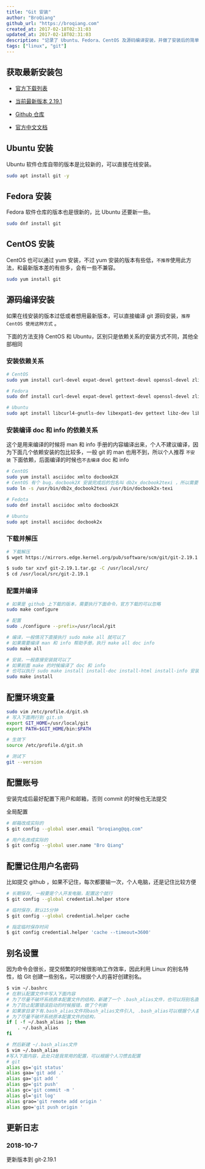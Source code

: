 ```yaml
---
title: "Git 安装"
author: "BroQiang"
github_url: "https://broqiang.com"
created_at: 2017-02-18T02:31:03
updated_at: 2017-02-18T02:31:03
description: "记录了 Ubuntu、Fedora、CentOS 及源码编译安装，并做了安装后的简单配置。"
tags: ["linux", "git"]
---
```


## 获取最新安装包

- [官方下载列表](https://www.kernel.org/pub/software/scm/git/)

- [当前最新版本 2.19.1](https://mirrors.edge.kernel.org/pub/software/scm/git/git-2.19.1.tar.gz)

- [Github 仓库](https://github.com/git/git)

- [官方中文文档](https://git-scm.com/book/zh/v2)

## Ubuntu 安装

Ubuntu 软件仓库自带的版本是比较新的，可以直接在线安装。

```bash
sudo apt install git -y
```

## Fedora 安装

Fedora 软件仓库的版本也是很新的，比 Ubuntu 还要新一些。

```bash
sudo dnf install git
```

## CentOS 安装

CentOS 也可以通过 yum 安装，不过 yum 安装的版本有些低，`不推荐`使用此方法，和最新版本差的有些多，会有一些不兼容。

```bash
sudo yum install git
```

## 源码编译安装

如果在线安装的版本过低或者想用最新版本，可以直接编译 git 源码安装，`推荐 CentOS 使用这种方式` 。

下面的方法支持 CentOS 和 Ubuntu，区别只是依赖关系的安装方式不同，其他全部相同

### 安装依赖关系

```bash
# CentOS
sudo yum install curl-devel expat-devel gettext-devel openssl-devel zlib-devel  perl-ExtUtils-MakeMaker autoconf gcc gcc-c++

# Fedora
sudo dnf install curl-devel expat-devel gettext-devel openssl-devel zlib-devel  perl-ExtUtils-MakeMaker

# Ubuntu
sudo apt install libcurl4-gnutls-dev libexpat1-dev gettext libz-dev libssl-dev
```

### 安装编译 doc 和 info 的依赖关系

这个是用来编译的时候将 man 和 info 手册的内容编译出来，个人不建议编译，因为下面几个依赖安装的包比较多，一般 git 的 man 也用不到，所以个人推荐 `不安装` 下面依赖，后面编译的时候也`不去编译` doc 和 info

```bash
# CentOS
sudo yum install asciidoc xmlto docbook2X
# CentOS 有个 bug，docbook2X 安装完成后的包名叫 db2x_docbook2texi ，所以需要创建一个 软链接
sudo ln -s /usr/bin/db2x_docbook2texi /usr/bin/docbook2x-texi

# Fedota
sudo dnf install asciidoc xmlto docbook2X

# Ubuntu
sudo apt install asciidoc docbook2x
```

### 下载并解压

```bash
# 下载解压
$ wget https://mirrors.edge.kernel.org/pub/software/scm/git/git-2.19.1.tar.gz

$ sudo tar xzvf git-2.19.1.tar.gz -C /usr/local/src/
$ cd /usr/local/src/git-2.19.1
```

### 配置并编译

```bash
# 如果是 github 上下载的版本，需要执行下面命令，官方下载的可以忽略
sudo make configure

# 配置
sudo ./configure --prefix=/usr/local/git

# 编译，一般情况下直接执行 sudo make all 就可以了
# 如果需要编译 man 和 info 帮助手册，执行 make all doc info
sudo make all

# 安装，一般直接安装就可以了
# 如果前面 make 的时候编译了 doc 和 info
# 也可以执行 sudo make install install-doc install-html install-info 安装man 和 info 的手册
sudo make install
```

## 配置环境变量

```bash
sudo vim /etc/profile.d/git.sh
# 写入下面两行到 git.sh
export GIT_HOME=/usr/local/git
export PATH=$GIT_HOME/bin:$PATH

# 生效下
source /etc/profile.d/git.sh

# 测试下
git --version
```

## 配置账号

安装完成后最好配置下用户和邮箱，否则 commit 的时候也无法提交

全局配置

```bash
# 邮箱改成实际的
$ git config --global user.email "broqiang@qq.com"

# 用户名改成实际的
$ git config --global user.name "Bro Qiang"

```

## 配置记住用户名密码

比如提交 github ，如果不记住，每次都要输一次，个人电脑，还是记住比较方便

```bash
# 长期保存, 一般要是个人开发电脑，配置这个就行
$ git config --global credential.helper store

# 临时保存，默认15分钟
$ git config --global credential.helper cache

# 指定临时保存时间
$ git config credential.helper 'cache --timeout=3600'
```

## 别名设置

因为命令会很长，提交频繁的时候很影响工作效率，因此利用 Linux 的别名特性，给 Git 创建一些别名，可以根据个人的喜好创建别名。

```bash
$ vim ~/.bashrc
# 在默认配置文件中写入下面内容
# 为了尽量不破坏系统原本配置文件的结构，新建了一个 .bash_alias文件，也可以将别名直接写在下面，效果没有任何区别
# 为了防止配置错误启动的时候报错，做了个判断
# 如果家目录下有.bash_alias文件将bash_alias文件引入, .bash_alias可以根据个人喜好随意起名字
# 为了尽量不破坏系统原本配置文件的结构，
if [ -f ~/.bash_alias ]; then
    . ~/.bash_alias
fi

# 然后新建 ~/.bash_alias文件
$ vim ~/.bash_alias
#写入下面内容，此处只是我常用的配置，可以根据个人习惯去配置
# git
alias gs='git status'
alias gaa='git add .'
alias ga='git add '
alias gp='git push'
alias gc='git commit -m '
alias gl='git log'
alias grao='git remote add origin '
alias gpo='git push origin '
```

## 更新日志

### 2018-10-7

更新版本到 git-2.19.1
